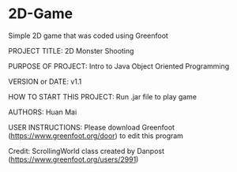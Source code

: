 # 2D-Game
Simple 2D game that was coded using Greenfoot

PROJECT TITLE: 2D Monster Shooting

PURPOSE OF PROJECT: Intro to Java Object Oriented Programming

VERSION or DATE: v1.1

HOW TO START THIS PROJECT: Run .jar file to play game

AUTHORS: Huan Mai

USER INSTRUCTIONS: Please download Greenfoot (https://www.greenfoot.org/door) to edit this program

Credit: ScrollingWorld class created by Danpost (https://www.greenfoot.org/users/2991)
